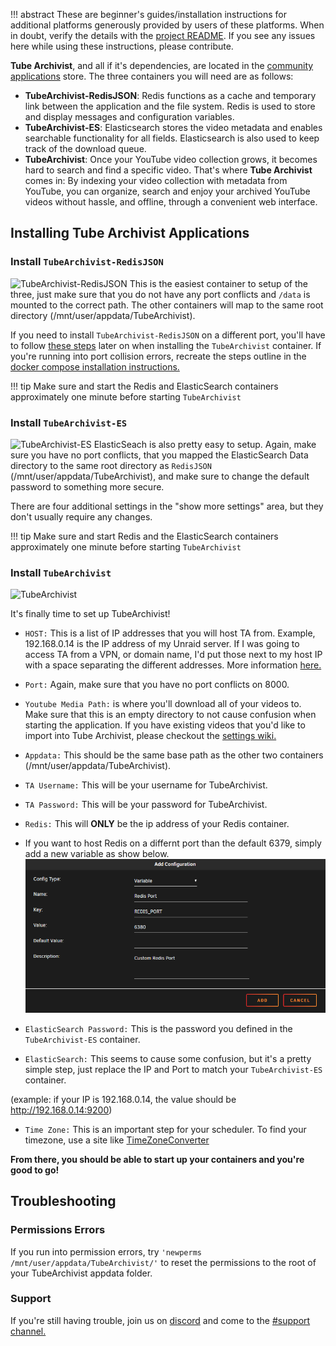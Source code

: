 !!! abstract
    These are beginner's guides/installation instructions for additional platforms generously provided by users of these platforms. When in doubt, verify the details with the [project README](https://github.com/tubearchivist/tubearchivist#installing). If you see any issues here while using these instructions, please contribute. 

**Tube Archivist**, and all if it's dependencies, are located in the [community applications](https://unraid.net/community/apps?q=tubearchivist) store. The three containers you will need are as follows:

-   **TubeArchivist-RedisJSON**: Redis functions as a cache and temporary link between the application and the file system. Redis is used to store and display messages and configuration variables.
-   **TubeArchivist-ES**: Elasticsearch stores the video metadata and enables searchable functionality for all fields. Elasticsearch is also used to keep track of the download queue.
-   **TubeArchivist**: Once your YouTube video collection grows, it becomes hard to search and find a specific video. That's where **Tube Archivist** comes in: By indexing your video collection with metadata from YouTube, you can organize, search and enjoy your archived YouTube videos without hassle, and offline, through a convenient web interface.

## Installing Tube Archivist Applications

### Install  `TubeArchivist-RedisJSON`

![TubeArchivist-RedisJSON](../assets/unraid_redis_install.png)
This is the easiest container to setup of the three, just make sure that you do not have any port conflicts and `/data` is mounted to the correct path. The other containers will map to the same root directory (/mnt/user/appdata/TubeArchivist).

If you need to install `TubeArchivist-RedisJSON` on a different port, you'll have to follow [these steps](docker-compose.md#redis-on-a-custom-port) later on when installing the `TubeArchivist` container.
If you're running into port collision errors, recreate the steps outline in the [docker compose installation instructions.](docker-compose.md/#redis-on-a-custom-port)

!!! tip
    Make sure and start the Redis and ElasticSearch containers approximately one minute before starting `TubeArchivist`


### Install  `TubeArchivist-ES`
![TubeArchivist-ES](../assets/unraid_es_install.png)
ElasticSeach is also pretty easy to setup. Again, make sure you have no port conflicts, that you mapped the ElasticSearch Data directory to the same root directory as `RedisJSON` (/mnt/user/appdata/TubeArchivist), and make sure to change the default password to something more secure. 

There are four additional settings in the "show more settings" area, but they don't usually require any changes.

!!! tip
    Make sure and start Redis and the ElasticSearch containers approximately one minute before starting `TubeArchivist`

### Install  `TubeArchivist`

![TubeArchivist](../assets/unraid_ta_install.png)

It's finally time to set up TubeArchivist!

 - `HOST:` This is a list of IP addresses that you will host TA from. Example, 192.168.0.14 is the IP address of my Unraid server. If I was going to access TA from a VPN, or domain name, I'd put those next to my host IP with a space separating the different addresses. More information [here.](https://github.com/tubearchivist/tubearchivist#installing-and-updating)


 - `Port:` Again, make sure that you have no port conflicts on 8000.
   
 - `Youtube Media Path:` is where you'll download all of your videos to.
   Make sure that this is an empty directory to not cause confusion when
   starting the application. If you have existing videos that you'd like
   to import into Tube Archivist, please checkout the [settings
   wiki.](https://github.com/tubearchivist/tubearchivist/wiki/Settings#manual-media-files-import)
   
- `Appdata:` This should be the same base path as the other two containers (/mnt/user/appdata/TubeArchivist).
   
 - `TA Username:` This will be your username for TubeArchivist.
   
 - `TA Password:` This will be your password for TubeArchivist.
   
 - `Redis:` This will **ONLY** be the ip address of your Redis container.
  - If you want to host Redis on a differnt port than the default 6379, simply add a new variable as show below.
    ![TubeArchivist](../assets/unraid_redis_port.png)

 - `ElasticSearch Password:` This is the password you defined in the `TubeArchivist-ES` container.
 - `ElasticSearch:` This seems to cause some confusion, but it's a pretty simple step, just replace the IP and Port to match your `TubeArchivist-ES` container.

 (example: if your IP is 192.168.0.14, the value should be http://192.168.0.14:9200)

 - `Time Zone:` This is an important step for your scheduler. To find your timezone, use a site like [TimeZoneConverter](http://www.timezoneconverter.com/cgi-bin/findzone.tzc) 

**From there, you should be able to start up your containers and you're good to go!**

## Troubleshooting

### Permissions Errors

If you run into permission errors, try ```'newperms /mnt/user/appdata/TubeArchivist/'``` to reset the permissions to the root of your TubeArchivist appdata folder.

### Support

If you're still having trouble, join us on [discord](https://www.tubearchivist.com/discord) and come to the [#support channel.](https://discord.com/channels/920056098122248193/1006394050217246772)

